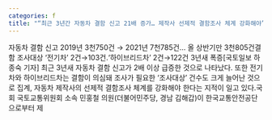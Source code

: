 ```yaml
---
categories: f
title: "“최근 3년간 자동차 결함 신고 21배 증가… 제작사 선제적 결함조사 체계 강화해야”"
---
```

자동차 결함 신고 2019년 3천750건 → 2021년 7천785건… 올 상반기만 3천805건결함 조사대상 ‘전기차’ 2건→103건․‘하이브리드차’ 2건→122건 3년새 폭증[국토일보 하종숙 기자] 최근 3년새 자동차 결함 신고가 2배 이상 급증한 것으로 나타났다. 또한 전기차와 하이브리드차는 결함이 의심돼 조사가 필요한 ‘조사대상’ 건수도 크게 늘어난 것으로 집계, 자동차 제작사의 선제적 결함조사 체계를 강화해야 한다는 지적이 일고 있다.국회 국토교통위원회 소속 민홍철 의원(더불어민주당, 경남 김해갑)이 한국교통안전공단으로부터 제